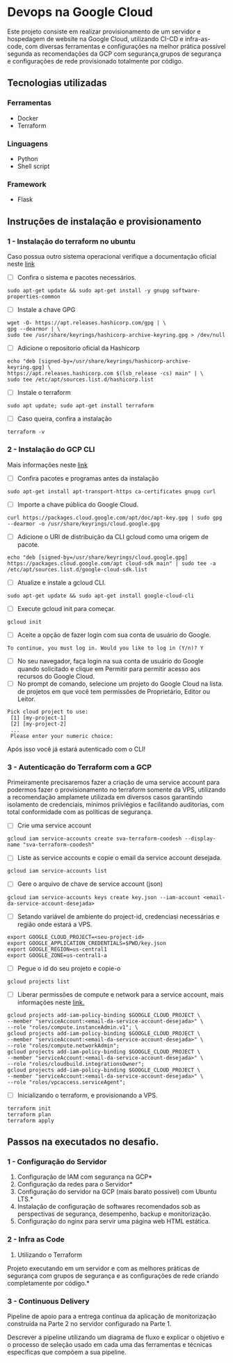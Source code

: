 # Devops na Google Cloud

Este projeto consiste em realizar provisionamento de um servidor e hospedagem de website na Google Cloud, utilizando CI-CD e infra-as-code, com diversas ferramentas e configurações na melhor prática possível segunda as recomendações da GCP com segurança,grupos de segurança e configurações de rede provisionado totalmente por código.

## Tecnologias utilizadas

### Ferramentas
- Docker
- Terraform

### Linguagens
- Python
- Shell script

### Framework
- Flask

## Instruções de instalação e provisionamento

### 1 - Instalação do terraform no ubuntu

Caso possua outro sistema operacional verifique a documentação oficial neste [link](https://developer.hashicorp.com/terraform/tutorials/aws-get-started/install-cli)
   
- [ ] Confira o sistema e pacotes necessários.
```
sudo apt-get update && sudo apt-get install -y gnupg software-properties-common
```
- [ ] Instale a chave GPG
```
wget -O- https://apt.releases.hashicorp.com/gpg | \
gpg --dearmor | \
sudo tee /usr/share/keyrings/hashicorp-archive-keyring.gpg > /dev/null
```
- [ ] Adicione o repositorio oficial da Hashicorp
```
echo "deb [signed-by=/usr/share/keyrings/hashicorp-archive-keyring.gpg] \
https://apt.releases.hashicorp.com $(lsb_release -cs) main" | \
sudo tee /etc/apt/sources.list.d/hashicorp.list
```
- [ ] Instale o terraform
```
sudo apt update; sudo apt-get install terraform
```
- [ ] Caso queira, confira a instalação
```
terraform -v
```
### 2 - Instalação do GCP CLI
Mais informações neste [link](https://cloud.google.com/sdk/docs/install-sdk?hl=pt-br&cloudshell=false#deb)

- [ ] Confira pacotes e programas antes da instalação
```
sudo apt-get install apt-transport-https ca-certificates gnupg curl
```
- [ ] Importe a chave pública do Google Cloud.
```
curl https://packages.cloud.google.com/apt/doc/apt-key.gpg | sudo gpg --dearmor -o /usr/share/keyrings/cloud.google.gpg
```
- [ ] Adicione o URI de distribuição da CLI gcloud como uma origem de pacote.
```
echo "deb [signed-by=/usr/share/keyrings/cloud.google.gpg] https://packages.cloud.google.com/apt cloud-sdk main" | sudo tee -a /etc/apt/sources.list.d/google-cloud-sdk.list
```
- [ ] Atualize e instale a gcloud CLI.
```
sudo apt-get update && sudo apt-get install google-cloud-cli
```
- [ ] Execute gcloud init para começar.
```
gcloud init
```
- [ ] Aceite a opção de fazer login com sua conta de usuário do Google.
```
To continue, you must log in. Would you like to log in (Y/n)? Y
```
- [ ] No seu navegador, faça login na sua conta de usuário do Google quando solicitado e clique em Permitir para permitir acesso aos recursos do Google Cloud.
- [ ] No prompt de comando, selecione um projeto do Google Cloud na lista. de projetos em que você tem permissões de Proprietário, Editor ou Leitor.
```
Pick cloud project to use:
 [1] [my-project-1]
 [2] [my-project-2]
 ...
 Please enter your numeric choice:
```

Após isso você já estará autenticado com o CLI!

### 3 - Autenticação do Terraform com a GCP

  Primeiramente precisaremos fazer a criação de uma service account para podermos fazer o provisionamento no terraform somente da VPS, utilizando a recomendação amplamete utilizada em diversos casos garantindo isolamento de credenciais, mínimos priivlégios e facilitando auditorias, com total conformidade com as políticas de segurança.

- [ ] Crie uma service account
```
gcloud iam service-accounts create sva-terraform-coodesh --display-name "sva-terraform-coodesh"
```
- [ ] Liste as service accounts e copie o email da service account desejada.
```
gcloud iam service-accounts list
```
- [ ] Gere o arquivo de chave de service account (json)
```
gcloud iam service-accounts keys create key.json --iam-account <email-da-service-account-desejada>
```
- [ ] Setando variável de ambiente do project-id, credenciasi necessárias e região onde estará a VPS.
```
export GOOGLE_CLOUD_PROJECT=<seu-project-id>
export GOOGLE_APPLICATION_CREDENTIALS=$PWD/key.json
export GOOGLE_REGION=us-central1
export GOOGLE_ZONE=us-central1-a
```
- [ ] Pegue o id do seu projeto e copie-o
```
gcloud projects list
```
- [ ] Liberar permissões de compute e network para a service account, mais informações neste [link.](https://cloud.google.com/iam/docs/understanding-roles#compute-engine-roles)
```
gcloud projects add-iam-policy-binding $GOOGLE_CLOUD_PROJECT \
--member "serviceAccount:<email-da-service-account-desejada>" \
--role "roles/compute.instanceAdmin.v1"; \
gcloud projects add-iam-policy-binding $GOOGLE_CLOUD_PROJECT \
--member "serviceAccount:<email-da-service-account-desejada>" \
--role "roles/compute.networkAdmin";
gcloud projects add-iam-policy-binding $GOOGLE_CLOUD_PROJECT \
--member "serviceAccount:<email-da-service-account-desejada>" \
--role "roles/cloudbuild.integrationsOwner";
gcloud projects add-iam-policy-binding $GOOGLE_CLOUD_PROJECT \
--member "serviceAccount:<email-da-service-account-desejada>" \
--role "roles/vpcaccess.serviceAgent";
```
- [ ] Inicializando o terraform, e provisionando a VPS.
```
terraform init
terraform plan
terraform apply
```

## Passos na executados no desafio.

### 1 - Configuração do Servidor

1. Configuração de IAM com segurança na GCP*
2. Configuração da redes para o Servidor*
3. Configuração do servidor na GCP (mais barato possivel) com Ubuntu LTS.*
4. Instalação de configuração de softwares recomendados sob as perspectivas de segurança, desempenho, backup e monitorização.
5. Configuração do nginx para servir uma página web HTML estática.

### 2 - Infra as Code

1. Utilizando o Terraform

Projeto executando em um servidor e com as melhores práticas de segurança com grupos de segurança e as configurações de rede criando completamente por código.*

### 3 - Continuous Delivery

Pipeline de apoio para a entrega contínua da aplicação de monitorização construída na Parte 2 no servidor configurado na Parte 1.

Descrever a pipeline utilizando um diagrama de fluxo e explicar o objetivo e o processo de seleção usado em cada uma das ferramentas e técnicas específicas que compõem a sua pipeline. 